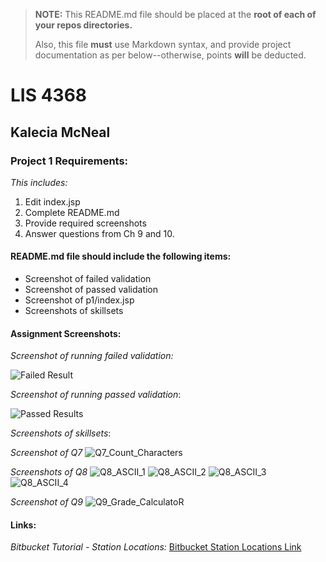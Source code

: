 > **NOTE:** This README.md file should be placed at the **root of each of your repos directories.**
>
>Also, this file **must** use Markdown syntax, and provide project documentation as per below--otherwise, points **will** be deducted.
>

# LIS 4368

## Kalecia McNeal

### Project 1 Requirements:

*This includes:*

1. Edit index.jsp
2. Complete README.md
3. Provide required screenshots 
4. Answer questions from Ch 9 and 10. 

#### README.md file should include the following items:

* Screenshot of failed validation 
* Screenshot of passed validation 
* Screenshot of p1/index.jsp
* Screenshots of skillsets 

#### Assignment Screenshots:

*Screenshot of running failed validation:*

![Failed Result](img/p1_failed.png)

*Screenshot of running passed validation*: 

![Passed Results](img/p1_passed.png)

*Screenshots of skillsets*:

*Screenshot of Q7*
![Q7_Count_Characters](img/Q7.png)

*Screenshots of Q8*
![Q8_ASCII_1](img/Q8_1.png)
![Q8_ASCII_2](img/Q8_2.png)
![Q8_ASCII_3](img/Q8_3.png)
![Q8_ASCII_4](img/Q8_4.png)

*Screenshot of Q9*
![Q9_Grade_CalculatoR](img/Q9.png)


#### Links:
*Bitbucket Tutorial - Station Locations:*
[Bitbucket Station Locations Link](https://Apples24824@bitbucket.org/my-web-portfolio/bitbucketstationlocations.git "Bitbucket Station Locations")


